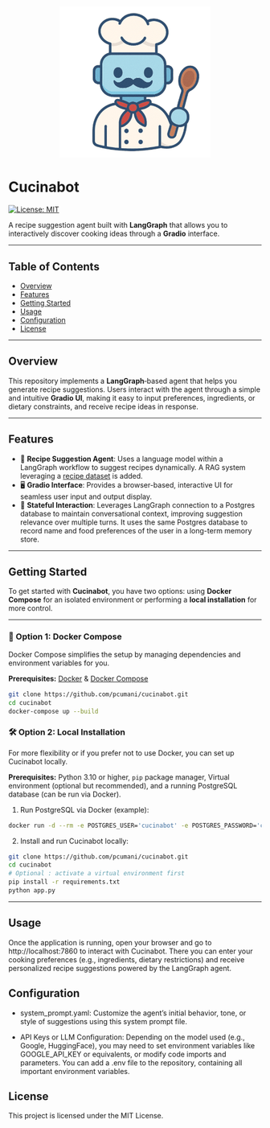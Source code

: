 
<p align="center">
    <img src="./assets/logo.png" alt="Cucinabot logo" width="300">
</p>

# Cucinabot


[![License: MIT](https://img.shields.io/badge/License-MIT-green)](LICENSE)

A recipe suggestion agent built with **LangGraph** that allows you to interactively discover cooking ideas through a **Gradio** interface.

---

## Table of Contents

- [Overview](#overview)  
- [Features](#features)  
- [Getting Started](#getting-started)
- [Usage](#usage)  
- [Configuration](#configuration)
- [License](#license)

---

## Overview

This repository implements a **LangGraph**‑based agent that helps you generate recipe suggestions. Users interact with the agent through a simple and intuitive **Gradio UI**, making it easy to input preferences, ingredients, or dietary constraints, and receive recipe ideas in response.

---

## Features

- 🧠 **Recipe Suggestion Agent**: Uses a language model within a LangGraph workflow to suggest recipes dynamically. A RAG system leveraging a [recipe dataset](https://www.kaggle.com/datasets/pes12017000148/food-ingredients-and-recipe-dataset-with-images/versions/1) is added.
- 🖥️ **Gradio Interface**: Provides a browser-based, interactive UI for seamless user input and output display.  
- 🔄 **Stateful Interaction**: Leverages LangGraph connection to a Postgres database to maintain conversational context, improving suggestion relevance over multiple turns. It uses the same Postgres database to record name and food preferences of the user in a long-term memory store.

---

## Getting Started

To get started with **Cucinabot**, you have two options: using **Docker Compose** for an isolated environment or performing a **local installation** for more control.

---

### 🚀 Option 1: Docker Compose

Docker Compose simplifies the setup by managing dependencies and environment variables for you.

**Prerequisites:** [Docker](https://www.docker.com/products/docker-desktop) & [Docker Compose](https://docs.docker.com/compose/install/)

```bash
git clone https://github.com/pcumani/cucinabot.git
cd cucinabot
docker-compose up --build
```

### 🛠️ Option 2: Local Installation

For more flexibility or if you prefer not to use Docker, you can set up Cucinabot locally.

**Prerequisites:** Python 3.10 or higher, `pip` package manager, Virtual environment (optional but recommended), and a running PostgreSQL database (can be run via Docker).

1. Run PostgreSQL via Docker (example):

```bash
docker run -d --rm -e POSTGRES_USER='cucinabot' -e POSTGRES_PASSWORD='cucinabot' -p 5432:5432 postgres:15
```

2. Install and run Cucinabot locally:

```bash
git clone https://github.com/pcumani/cucinabot.git
cd cucinabot
# Optional : activate a virtual environment first
pip install -r requirements.txt
python app.py
```

---

## Usage

Once the application is running, open your browser and go to http://localhost:7860 to interact with Cucinabot. There you can enter your cooking preferences (e.g., ingredients, dietary restrictions) and receive personalized recipe suggestions powered by the LangGraph agent.

## Configuration
- system_prompt.yaml: Customize the agent’s initial behavior, tone, or style of suggestions using this system prompt file.

- API Keys or LLM Configuration: Depending on the model used (e.g., Google, HuggingFace), you may need to set environment variables like GOOGLE_API_KEY or equivalents, or modify code imports and parameters. You can add a .env file to the repository, containing all important environment variables.

## License
This project is licensed under the MIT License.
